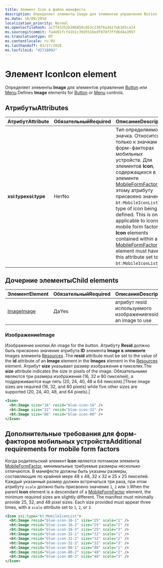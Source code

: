 ```yaml
---
title: Элемент Icon в файле манифеста
description: Определяет элементы Image для элементов управления Button или Menu.
ms.date: 10/09/2018
localization_priority: Normal
ms.openlocfilehash: a17f43352b306850c853c230f6a3617eb165ca14
ms.sourcegitcommit: fa4e81fcf41b1c39d5516edf078f3ffdbd4a3997
ms.translationtype: MT
ms.contentlocale: ru-RU
ms.lasthandoff: 03/17/2020
ms.locfileid: "42718092"
---
```

# <a name="icon-element"></a><span data-ttu-id="086e5-103">Элемент Icon</span><span class="sxs-lookup"><span data-stu-id="086e5-103">Icon element</span></span>

<span data-ttu-id="086e5-104">Определяет элементы **Image** для элементов управления [Button](control.md#button-control) или [Menu](control.md#menu-dropdown-button-controls).</span><span class="sxs-lookup"><span data-stu-id="086e5-104">Defines **Image** elements for [Button](control.md#button-control) or [Menu](control.md#menu-dropdown-button-controls) controls.</span></span>

## <a name="attributes"></a><span data-ttu-id="086e5-105">Атрибуты</span><span class="sxs-lookup"><span data-stu-id="086e5-105">Attributes</span></span>

|  <span data-ttu-id="086e5-106">Атрибут</span><span class="sxs-lookup"><span data-stu-id="086e5-106">Attribute</span></span>  |  <span data-ttu-id="086e5-107">Обязательный</span><span class="sxs-lookup"><span data-stu-id="086e5-107">Required</span></span>  |  <span data-ttu-id="086e5-108">Описание</span><span class="sxs-lookup"><span data-stu-id="086e5-108">Description</span></span>  |
|:-----|:-----|:-----|
|  <span data-ttu-id="086e5-109">**xsi:type**</span><span class="sxs-lookup"><span data-stu-id="086e5-109">**xsi:type**</span></span>  |  <span data-ttu-id="086e5-110">Нет</span><span class="sxs-lookup"><span data-stu-id="086e5-110">No</span></span>  | <span data-ttu-id="086e5-p101">Тип определяемого значка. Относится только к значкам в форм-факторах мобильных устройств. Для элементов **Icon**, содержащихся в элементе [MobileFormFactor](mobileformfactor.md), этому атрибуту присвоено значение `bt:MobileIconList`.</span><span class="sxs-lookup"><span data-stu-id="086e5-p101">The type of icon being defined. This is only applicable to icons in mobile form factors. **Icon** elements contained within a [MobileFormFactor](mobileformfactor.md) element must have this attribute set to `bt:MobileIconList`.</span></span> |

## <a name="child-elements"></a><span data-ttu-id="086e5-114">Дочерние элементы</span><span class="sxs-lookup"><span data-stu-id="086e5-114">Child elements</span></span>

|  <span data-ttu-id="086e5-115">Элемент</span><span class="sxs-lookup"><span data-stu-id="086e5-115">Element</span></span> |  <span data-ttu-id="086e5-116">Обязательный</span><span class="sxs-lookup"><span data-stu-id="086e5-116">Required</span></span>  |  <span data-ttu-id="086e5-117">Описание</span><span class="sxs-lookup"><span data-stu-id="086e5-117">Description</span></span>  |
|:-----|:-----|:-----|
|  [<span data-ttu-id="086e5-118">Image</span><span class="sxs-lookup"><span data-stu-id="086e5-118">Image</span></span>](#image)        | <span data-ttu-id="086e5-119">Да</span><span class="sxs-lookup"><span data-stu-id="086e5-119">Yes</span></span> |   <span data-ttu-id="086e5-120">атрибут resid используемого изображения</span><span class="sxs-lookup"><span data-stu-id="086e5-120">resid of an image to use</span></span>         |

### <a name="image"></a><span data-ttu-id="086e5-121">Изображение</span><span class="sxs-lookup"><span data-stu-id="086e5-121">Image</span></span>

<span data-ttu-id="086e5-122">Изображение кнопки.</span><span class="sxs-lookup"><span data-stu-id="086e5-122">An image for the button.</span></span> <span data-ttu-id="086e5-123">Атрибуту **Resid** должно быть присвоено значение атрибута **ID** элемента **Image** **в элементе** Images элемента [Resources](resources.md) .</span><span class="sxs-lookup"><span data-stu-id="086e5-123">The **resid** attribute must be set to the value of the **id** attribute of an **Image** element in the **Images** element in the [Resources](resources.md) element.</span></span> <span data-ttu-id="086e5-124">Атрибут **size** указывает размер изображения в пикселях.</span><span class="sxs-lookup"><span data-stu-id="086e5-124">The **size** attribute indicates the size in pixels of the image.</span></span> <span data-ttu-id="086e5-125">Обязательными являются три размера изображения (16, 32 и 80 пикселей), а поддерживаются еще пять (20, 24, 40, 48 и 64 пикселя).|</span><span class="sxs-lookup"><span data-stu-id="086e5-125">Three image sizes are required (16, 32, and 80 pixels) while five other sizes are supported (20, 24, 40, 48, and 64 pixels).|</span></span>

```xml
<Icon>
  <bt:Image size="16" resid="blue-icon-16" />
  <bt:Image size="32" resid="blue-icon-32" />
  <bt:Image size="80" resid="blue-icon-80" />
</Icon>
```

## <a name="additional-requirements-for-mobile-form-factors"></a><span data-ttu-id="086e5-126">Дополнительные требования для форм-факторов мобильных устройств</span><span class="sxs-lookup"><span data-stu-id="086e5-126">Additional requirements for mobile form factors</span></span>

<span data-ttu-id="086e5-p103">Когда родительский элемент **Icon** является потомком элемента [MobileFormFactor](mobileformfactor.md), минимальные требуемые размеры несколько отличаются. В манифесте должны быть указаны размеры, составляющие по крайней мере 48 x 48, 32 x 32 и 25 x 25 пикселей. Каждый указанный размер должен встречаться три раза, при этом атрибуту `scale` должно быть присвоено значение `1`, `2` или `3`.</span><span class="sxs-lookup"><span data-stu-id="086e5-p103">When the parent **Icon** element is a descendant of a [MobileFormFactor](mobileformfactor.md) element, the minimum required sizes are slightly different. The manifest must minimally provide 25, 32, and 48 pixel sizes. Each size provided must appear three times, with a `scale` attribute set to `1`, `2`, or `3`.</span></span>

```xml
<Icon xsi:type="bt:MobileIconList">
  <bt:Image resid="blue-icon-16-1" size="25" scale="1" />
  <bt:Image resid="blue-icon-16-2" size="25" scale="2" />
  <bt:Image resid="blue-icon-16-3" size="25" scale="3" />
  <bt:Image resid="blue-icon-32-1" size="32" scale="1" />
  <bt:Image resid="blue-icon-32-2" size="32" scale="2" />
  <bt:Image resid="blue-icon-32-3" size="32" scale="3" />
  <bt:Image resid="blue-icon-80-1" size="48" scale="1" />
  <bt:Image resid="blue-icon-80-2" size="48" scale="2" />
  <bt:Image resid="blue-icon-80-3" size="48" scale="3" />
</Icon>
```

